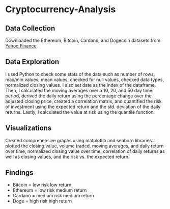 # Cryptocurrency-Analysis

## Data Collection
Downloaded the Ethereum, Bitcoin, Cardano, and Dogecoin datasets from [Yahoo Finance]( https://finance.yahoo.com/cryptocurrencies/?guccounter=1&guce_referrer=aHR0cHM6Ly93d3cuZ29vZ2xlLmNvbS8&guce_referrer_sig=AQAAADRBJKG_tdcNwG2RPsqHsSf4m557DrcowNHzCFWNSf_hN__9A3mlZvWdC71hfRSjpX4aLZLkQvWc3lcBEEigtTylwESvvFLq5WYby7wbtbk2uhPKqwo_cplRAWpjPjd1qKrwLJSgNNGmTmMXCyskZvLi_MAshqBc4r17Y7cvpGDA). 
## Data Exploration
I used Python to check some stats of the data such as number of rows, max/min values, mean values, checked for null values, checked data types, normalized closing values. I also set date as the index of the dataframe. Then, I calculated the moving averages over a 10, 20, and 50 day time period, derived the daily return using the percentage change over the adjusted closing price, created a correlation matrix, and quantified the risk of investment using the expected return and the std. deviation of the daily returns. Lastly, I calculated the value at risk using the quantile function.
## Visualizations
Created comprehensive graphs using matplotlib and seaborn libraries. I plotted the closing value, volume traded, moving averages, and daily return over time, normalized closing value over time, correlation of daily returns as well as closing values, and the risk vs. the expected return. 
## Findings 
* Bitcoin = low risk low return
* Ethereum = low risk medium return
* Cardano = medium risk medium return
* Doge = high risk high return







